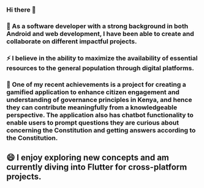 ### Hi there 👋

<!--
**HenrietteDaughtyOloo/HenrietteDaughtyOloo** is a ✨ _special_ ✨ repository because its `README.md` (this file) appears on your GitHub profile.

Here are some ideas to get you started: -->

### 🌱 As a software developer with a strong background in both Android and web development, I have been able to create and collaborate on different impactful projects. 
### ⚡ I believe in the ability to maximize the availability of essential resources to the general population through digital platforms.
### 🔭 One of my recent achievements is a project for creating a gamified application to enhance citizen engagement and understanding of governance principles in Kenya, and hence they can contribute meaningfully from a knowledgeable perspective. The application also has chatbot functionality to enable users to prompt questions they are curious about concerning the Constitution and getting answers according to the Constitution. 

## 😄 I enjoy exploring new concepts and am currently diving into Flutter for cross-platform projects.


